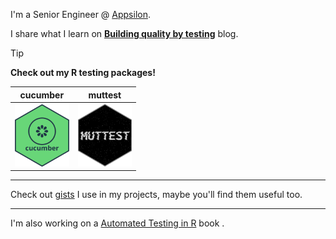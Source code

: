 I'm a Senior Engineer @ [Appsilon](https://www.appsilon.com).

I share what I learn on [**Building quality by testing**](https://jakubsob.github.io/) blog.

> [!TIP]
> **Check out my R testing packages!**
> 
> | cucumber | muttest |
> | -------- | ------- |
> | <a href="https://github.com/jakubsob/cucumber"><img src="https://github.com/jakubsob/cucumber/blob/main/man/figures/logo.png" height="100px"/></a>        |  <a href="https://github.com/jakubsob/muttest"><img src="https://github.com/jakubsob/muttest/blob/main/man/figures/logo.png"  height="100px"/></a> |

---

Check out [gists](https://gist.github.com/jakubsob) I use in my projects, maybe you'll find them useful too.

---

I'm also working on a [Automated Testing in R](https://jakubsob.github.io/automated-testing-in-r/) book .
